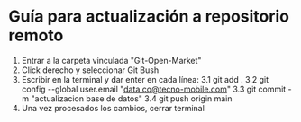 # Guía para actualización a repositorio remoto

1. Entrar a la carpeta vinculada "Git-Open-Market"
2. Click derecho y seleccionar Git Bush
3. Escribir en la terminal y dar enter en cada línea:
  3.1 git add .
  3.2 git config --global user.email "data.co@tecno-mobile.com"
  3.3 git commit -m "actualizacion base de datos"
  3.4 git push origin main
4. Una vez procesados los cambios, cerrar terminal
